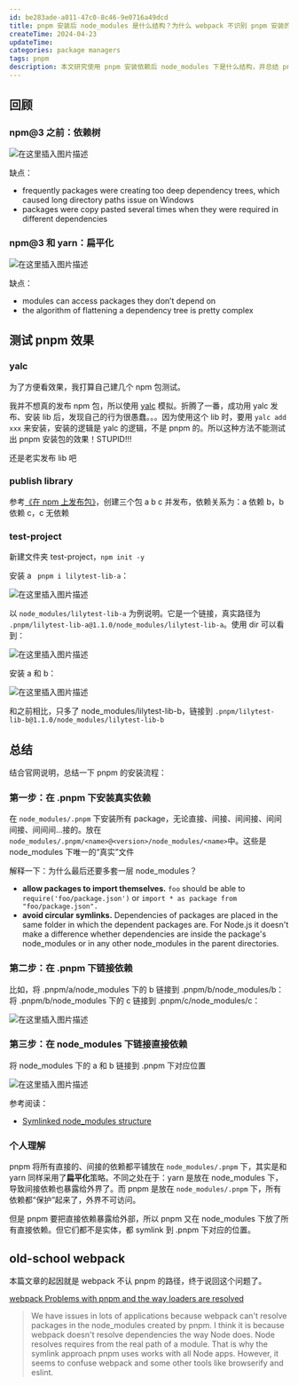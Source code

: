 ```yaml
---
id: be283ade-a011-47c0-8c46-9e0716a49dcd
title: pnpm 安装后 node_modules 是什么结构？为什么 webpack 不识别 pnpm 安装的包？
createTime: 2024-04-23
updateTime:
categories: package managers
tags: pnpm
description: 本文研究使用 pnpm 安装依赖后 node_modules 下是什么结构，并总结 pnpm 的安装策略。最后说明为什么 webpack 无法识别 pnpm 安装的结构。
---
```


## 回顾

### npm@3 之前：依赖树

![在这里插入图片描述](../post-assets/2ba5ddf6-1975-4e77-95c2-7b52798964b5.png)

缺点：

- frequently packages were creating too deep dependency trees, which caused long directory paths issue on Windows
- packages were copy pasted several times when they were required in different dependencies

### npm@3 和 yarn：扁平化

![在这里插入图片描述](../post-assets/5ecad514-cd36-4cd8-9203-e1c2dd9d3baf.png)

缺点：

- modules can access packages they don’t depend on
- the algorithm of flattening a dependency tree is pretty complex

## 测试 pnpm 效果

### yalc

为了方便看效果，我打算自己建几个 npm 包测试。

我并不想真的发布 npm 包，所以使用 [yalc](https://github.com/wclr/yalc) 模拟。折腾了一番，成功用 yalc 发布、安装 lib 后，发现自己的行为很愚蠢。。。因为使用这个 lib 时，要用 `yalc add xxx` 来安装，安装的逻辑是 yalc 的逻辑，不是 pnpm 的。所以这种方法不能测试出 pnpm 安装包的效果！STUPID!!!

还是老实发布 lib 吧

### publish library

参考[《在 npm 上发布包》](post:712988a6-8046-4a13-acfb-23b33ceca90c)，创建三个包 a b c 并发布，依赖关系为：a 依赖 b，b 依赖 c，c 无依赖

### test-project

新建文件夹 test-project，`npm init -y`

安装 a ` pnpm i lilytest-lib-a`：

![在这里插入图片描述](../post-assets/9424d570-08e0-4d49-8a27-13bc17386c6d.png)

以 `node_modules/lilytest-lib-a` 为例说明。它是一个链接，真实路径为 `.pnpm/lilytest-lib-a@1.1.0/node_modules/lilytest-lib-a`。使用 dir 可以看到：

![在这里插入图片描述](../post-assets/286fc763-e984-440f-aa0d-9a06ca7f8417.png)

安装 a 和 b：

![在这里插入图片描述](../post-assets/d9d3759c-158c-4915-95aa-e7e7ee9fe065.png)

和之前相比，只多了 node_modules/lilytest-lib-b，链接到 `.pnpm/lilytest-lib-b@1.1.0/node_modules/lilytest-lib-b`

## 总结

结合官网说明，总结一下 pnpm 的安装流程：

### 第一步：在 .pnpm 下安装真实依赖

在 `node_modules/.pnpm` 下安装所有 package，无论直接、间接、间间接、间间间接、间间间...接的。放在`node_modules/.pnpm/<name>@<version>/node_modules/<name>`中。这些是 node_modules 下唯一的“真实”文件

解释一下：为什么最后还要多套一层 node_modules？

- **allow packages to import themselves.** `foo` should be able to `require('foo/package.json')` or `import * as package from "foo/package.json".`
- **avoid circular symlinks.** Dependencies of packages are placed in the same folder in which the dependent packages are. For Node.js it doesn't make a difference whether dependencies are inside the package's node_modules or in any other node_modules in the parent directories.

### 第二步：在 .pnpm 下链接依赖

比如，将 .pnpm/a/node_modules 下的 b 链接到 .pnpm/b/node_modules/b：
将 .pnpm/b/node_modules 下的 c 链接到 .pnpm/c/node_modules/c：

![在这里插入图片描述](../post-assets/024f333a-8ff5-4dae-8b25-e50e47d0baf0.png)

### 第三步：在 node_modules 下链接直接依赖

将 node_modules 下的 a 和 b 链接到 .pnpm 下对应位置

![在这里插入图片描述](../post-assets/483cd752-f3af-4a54-86b1-e18fcbeff11e.png)

参考阅读：

- [Symlinked node_modules structure](https://pnpm.io/symlinked-node-modules-structure)

### 个人理解

pnpm 将所有直接的、间接的依赖都平铺放在 `node_modules/.pnpm` 下，其实是和 yarn 同样采用了**扁平化**策略。不同之处在于：yarn 是放在 node_modules 下，导致间接依赖也暴露给外界了。而 pnpm 是放在 `node_modules/.pnpm` 下，所有依赖都“保护”起来了，外界不可访问。

但是 pnpm 要把直接依赖暴露给外部，所以 pnpm 又在 node_modules 下放了所有直接依赖。但它们都不是实体，都 symlink 到 .pnpm 下对应的位置。

## old-school webpack

本篇文章的起因就是 webpack 不认 pnpm 的路径，终于说回这个问题了。

[webpack Problems with pnpm and the way loaders are resolved](https://github.com/webpack/webpack/issues/5087)

> We have issues in lots of applications because webpack can't resolve packages in the node_modules created by pnpm. I think it is because webpack doesn't resolve dependencies the way Node does. Node resolves requires from the real path of a module. That is why the symlink approach pnpm uses works with all Node apps. However, it seems to confuse webpack and some other tools like browserify and eslint.
